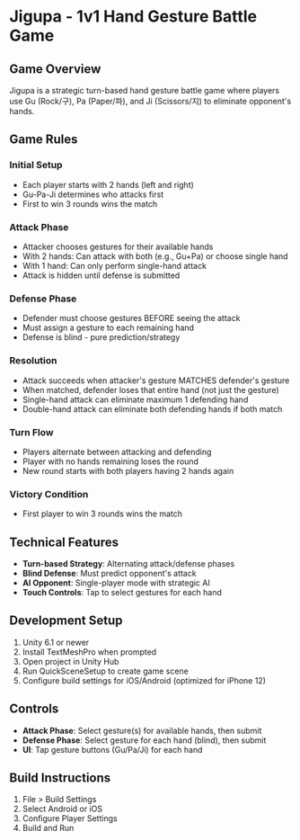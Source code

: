# Jigupa - 1v1 Hand Gesture Battle Game

## Game Overview
Jigupa is a strategic turn-based hand gesture battle game where players use Gu (Rock/구), Pa (Paper/파), and Ji (Scissors/지) to eliminate opponent's hands.

## Game Rules

### Initial Setup
- Each player starts with 2 hands (left and right)
- Gu-Pa-Ji determines who attacks first
- First to win 3 rounds wins the match

### Attack Phase
- Attacker chooses gestures for their available hands
- With 2 hands: Can attack with both (e.g., Gu+Pa) or choose single hand
- With 1 hand: Can only perform single-hand attack
- Attack is hidden until defense is submitted

### Defense Phase  
- Defender must choose gestures BEFORE seeing the attack
- Must assign a gesture to each remaining hand
- Defense is blind - pure prediction/strategy

### Resolution
- Attack succeeds when attacker's gesture MATCHES defender's gesture
- When matched, defender loses that entire hand (not just the gesture)
- Single-hand attack can eliminate maximum 1 defending hand
- Double-hand attack can eliminate both defending hands if both match

### Turn Flow
- Players alternate between attacking and defending
- Player with no hands remaining loses the round
- New round starts with both players having 2 hands again

### Victory Condition
- First player to win 3 rounds wins the match

## Technical Features
- **Turn-based Strategy**: Alternating attack/defense phases
- **Blind Defense**: Must predict opponent's attack
- **AI Opponent**: Single-player mode with strategic AI
- **Touch Controls**: Tap to select gestures for each hand

## Development Setup
1. Unity 6.1 or newer
2. Install TextMeshPro when prompted
3. Open project in Unity Hub
4. Run QuickSceneSetup to create game scene
5. Configure build settings for iOS/Android (optimized for iPhone 12)

## Controls
- **Attack Phase**: Select gesture(s) for available hands, then submit
- **Defense Phase**: Select gesture for each hand (blind), then submit
- **UI**: Tap gesture buttons (Gu/Pa/Ji) for each hand

## Build Instructions
1. File > Build Settings
2. Select Android or iOS
3. Configure Player Settings
4. Build and Run